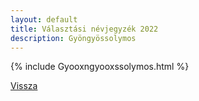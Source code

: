 ```yaml
---
layout: default
title: Választási névjegyzék 2022
description: Gyöngyössolymos
---
```


{% include Gyooxngyooxssolymos.html %}

[Vissza](./)